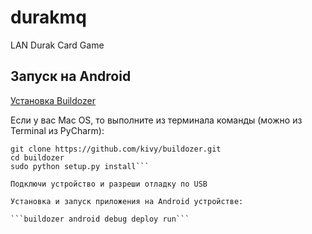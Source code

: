 # durakmq
LAN Durak Card Game

## Запуск на Android

[Установка Buildozer](https://kivy.org/doc/stable/guide/packaging-android.html)

Если у вас Mac OS, то выполните из терминала команды (можно из Terminal из PyCharm):

```pip install Cython
git clone https://github.com/kivy/buildozer.git
cd buildozer
sudo python setup.py install```

Подключи устройство и разреши отладку по USB

Установка и запуск приложения на Android устройстве:

```buildozer android debug deploy run```

